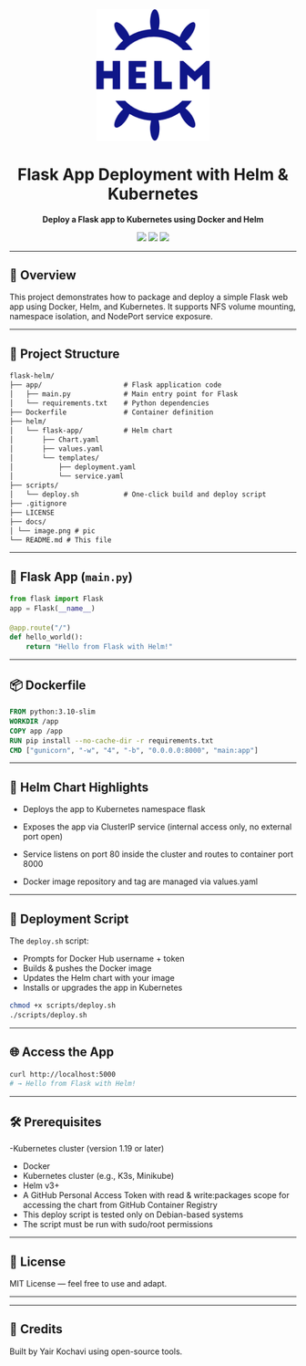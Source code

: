 <p align="center">
  <img src="https://raw.githubusercontent.com/yairk-create/flask-helm-deploy/main/docs/images.png" width="200" alt="Helm Logo">
</p>

<h1 align="center"> Flask App Deployment with Helm & Kubernetes</h1>

<p align="center">
  <b>Deploy a Flask app to Kubernetes using Docker and Helm</b>
</p>

<p align="center">
  <img src="https://img.shields.io/badge/docker-ready-blue" />
  <img src="https://img.shields.io/badge/helm-chart-blueviolet" />
  <img src="https://img.shields.io/badge/license-MIT-green" />
</p>

---
## 🧰 Overview
This project demonstrates how to package and deploy a simple Flask web app using Docker, Helm, and Kubernetes. It supports NFS volume mounting, namespace isolation, and NodePort service exposure.

---

## 📁 Project Structure

```
flask-helm/
├── app/                    # Flask application code
│   ├── main.py             # Main entry point for Flask
│   └── requirements.txt    # Python dependencies
├── Dockerfile              # Container definition
├── helm/
│   └── flask-app/          # Helm chart
│       ├── Chart.yaml
│       ├── values.yaml
│       └── templates/
│           ├── deployment.yaml
│           └── service.yaml
├── scripts/
│   └── deploy.sh           # One-click build and deploy script
├── .gitignore
├── LICENSE
├── docs/
│ └── image.png # pic
└── README.md # This file
```

---

## 🐍 Flask App (`main.py`)

```python
from flask import Flask
app = Flask(__name__)

@app.route("/")
def hello_world():
    return "Hello from Flask with Helm!"
```

---

## 📦 Dockerfile

```dockerfile
FROM python:3.10-slim
WORKDIR /app
COPY app /app
RUN pip install --no-cache-dir -r requirements.txt
CMD ["gunicorn", "-w", "4", "-b", "0.0.0.0:8000", "main:app"]
```

---

## 🎯 Helm Chart Highlights

- Deploys the app to Kubernetes namespace flask

- Exposes the app via ClusterIP service (internal access only, no external port open)

- Service listens on port 80 inside the cluster and routes to container port 8000

- Docker image repository and tag are managed via values.yaml
---

## 🧠 Deployment Script

The `deploy.sh` script:
- Prompts for Docker Hub username + token
- Builds & pushes the Docker image
- Updates the Helm chart with your image
- Installs or upgrades the app in Kubernetes

```bash
chmod +x scripts/deploy.sh
./scripts/deploy.sh
```

---

## 🌐 Access the App

```bash
curl http://localhost:5000  
# → Hello from Flask with Helm!
```

---

## 🛠️ Prerequisites
-Kubernetes cluster (version 1.19 or later)
- Docker
- Kubernetes cluster (e.g., K3s, Minikube)
- Helm v3+
- A GitHub Personal Access Token with read & write:packages scope for accessing the chart from GitHub Container Registry
- This deploy script is tested only on Debian-based systems
- The script must be run with sudo/root permissions

---

## 📄 License

MIT License — feel free to use and adapt.

---

---

## 🔗 Credits

Built by Yair Kochavi using open-source tools.
